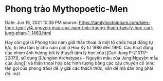 # Phong trào Mythopoetic-Men

Date: Jun 16, 2021 10:36 PM
source: https://tamlyhoctoipham.com/kien-thuc-tam-ly/4-nguyen-mau-cua-nam-tinh-truong-thanh-tam-ly-hoc-carl-jung-phan-1-1463.html

Hay còn gọi là Phong trào nam giới thần thoại là một tổ chức hoạt động tự lực, trị liệu tâm lý cho nam giới ở Hoa Kỳ từ 1980 đến 1990. Các hoạt động của nhóm ảnh hưởng bởi lý thuyết tâm lý học của [[Carl Jung P-210117-2207]], sử dụng  [[Jungian Archetypes - Nguyên mẫu của Jung|Nguyên mẫu của Jung]] và thần thoại hóa các hình tượng bằng các câu chuyện cổ (như tên gọi của phong trào) để lý giải các thách thức, vấn đề mà đàn ông phải đối mặt
